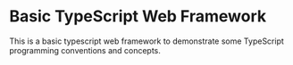 # Basic TypeScript Web Framework

This is a basic typescript web framework to demonstrate some TypeScript programming conventions and concepts.
